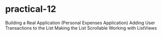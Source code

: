 # practical-12
Building a Real Application (Personal Expenses Application) Adding User Transactions to the List Making the List Scrollable Working with ListViews
